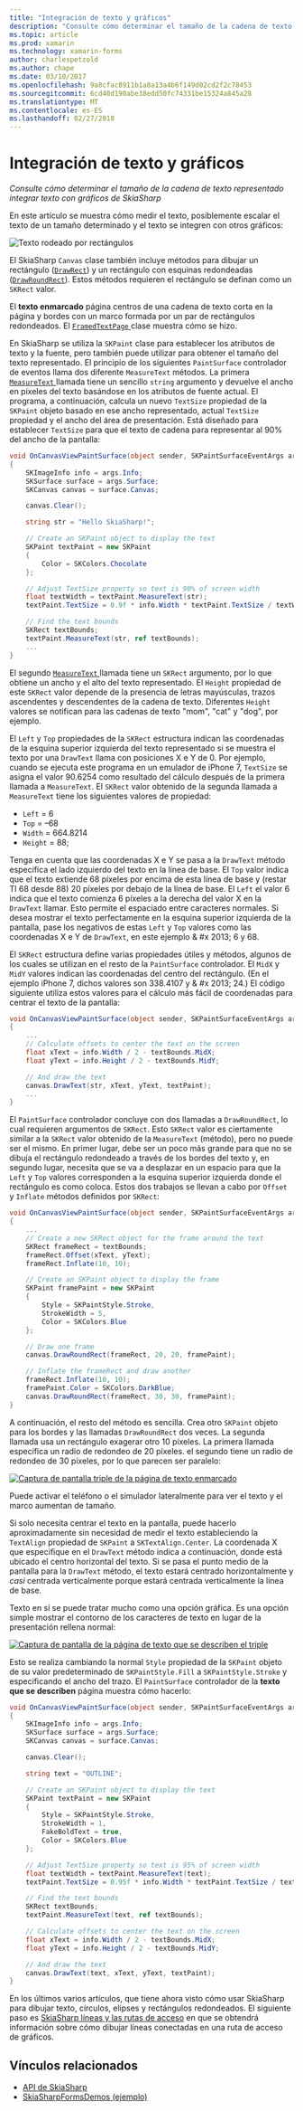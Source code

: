 ```yaml
---
title: "Integración de texto y gráficos"
description: "Consulte cómo determinar el tamaño de la cadena de texto representado integrar texto con gráficos de SkiaSharp"
ms.topic: article
ms.prod: xamarin
ms.technology: xamarin-forms
author: charlespetzold
ms.author: chape
ms.date: 03/10/2017
ms.openlocfilehash: 9a8cfac8911b1a8a13a4b6f149d02cd2f2c78453
ms.sourcegitcommit: 6cd40d190abe38edd50fc74331be15324a845a28
ms.translationtype: MT
ms.contentlocale: es-ES
ms.lasthandoff: 02/27/2018
---
```

# <a name="integrating-text-and-graphics"></a>Integración de texto y gráficos

_Consulte cómo determinar el tamaño de la cadena de texto representado integrar texto con gráficos de SkiaSharp_

En este artículo se muestra cómo medir el texto, posiblemente escalar el texto de un tamaño determinado y el texto se integren con otros gráficos:

![](text-images/textandgraphicsexample.png "Texto rodeado por rectángulos")

El SkiaSharp `Canvas` clase también incluye métodos para dibujar un rectángulo ([`DrawRect`](https://developer.xamarin.com/api/member/SkiaSharp.SKCanvas.DrawRect/p/SkiaSharp.SKRect/SkiaSharp.SKPaint/)) y un rectángulo con esquinas redondeadas ([`DrawRoundRect`](https://developer.xamarin.com/api/member/SkiaSharp.SKCanvas.DrawRoundRect/p/SkiaSharp.SKRect/System.Single/System.Single/SkiaSharp.SKPaint/)). Estos métodos requieren el rectángulo se definan como un `SKRect` valor.

El **texto enmarcado** página centros de una cadena de texto corta en la página y bordes con un marco formada por un par de rectángulos redondeados. El [ `FramedTextPage` ](https://github.com/xamarin/xamarin-forms-samples/blob/master/SkiaSharpForms/SkiaSharpFormsDemos/SkiaSharpFormsDemos/SkiaSharpFormsDemos/Basics/FramedTextPage.cs) clase muestra cómo se hizo.

En SkiaSharp se utiliza la `SKPaint` clase para establecer los atributos de texto y la fuente, pero también puede utilizar para obtener el tamaño del texto representado. El principio de los siguientes `PaintSurface` controlador de eventos llama dos diferente `MeasureText` métodos. La primera [ `MeasureText` ](https://developer.xamarin.com/api/member/SkiaSharp.SKPaint.MeasureText/p/System.String/) llamada tiene un sencillo `string` argumento y devuelve el ancho en píxeles del texto basándose en los atributos de fuente actual. El programa, a continuación, calcula un nuevo `TextSize` propiedad de la `SKPaint` objeto basado en ese ancho representado, actual `TextSize` propiedad y el ancho del área de presentación. Está diseñado para establecer `TextSize` para que el texto de cadena para representar al 90% del ancho de la pantalla:

```csharp
void OnCanvasViewPaintSurface(object sender, SKPaintSurfaceEventArgs args)
{
    SKImageInfo info = args.Info;
    SKSurface surface = args.Surface;
    SKCanvas canvas = surface.Canvas;

    canvas.Clear();

    string str = "Hello SkiaSharp!";

    // Create an SKPaint object to display the text
    SKPaint textPaint = new SKPaint
    {
        Color = SKColors.Chocolate
    };

    // Adjust TextSize property so text is 90% of screen width
    float textWidth = textPaint.MeasureText(str);
    textPaint.TextSize = 0.9f * info.Width * textPaint.TextSize / textWidth;

    // Find the text bounds
    SKRect textBounds;
    textPaint.MeasureText(str, ref textBounds);
    ...
}
```

El segundo [ `MeasureText` ](https://developer.xamarin.com/api/member/SkiaSharp.SKPaint.MeasureText/p/System.String/SkiaSharp.SKRect@/) llamada tiene un `SKRect` argumento, por lo que obtiene un ancho y el alto del texto representado. El `Height` propiedad de este `SKRect` valor depende de la presencia de letras mayúsculas, trazos ascendentes y descendentes de la cadena de texto. Diferentes `Height` valores se notifican para las cadenas de texto "mom", "cat" y "dog", por ejemplo.

El `Left` y `Top` propiedades de la `SKRect` estructura indican las coordenadas de la esquina superior izquierda del texto representado si se muestra el texto por una `DrawText` llama con posiciones X e Y de 0. Por ejemplo, cuando se ejecuta este programa en un emulador de iPhone 7, `TextSize` se asigna el valor 90.6254 como resultado del cálculo después de la primera llamada a `MeasureText`. El `SKRect` valor obtenido de la segunda llamada a `MeasureText` tiene los siguientes valores de propiedad:

- `Left` = 6
- `Top` = &#x2013;68
- `Width` = 664.8214
- `Height` = 88;

Tenga en cuenta que las coordenadas X e Y se pasa a la `DrawText` método especifica el lado izquierdo del texto en la línea de base. El `Top` valor indica que el texto extiende 68 píxeles por encima de esta línea de base y (restar TI 68 desde 88) 20 píxeles por debajo de la línea de base. El `Left` el valor 6 indica que el texto comienza 6 píxeles a la derecha del valor X en la `DrawText` llamar. Esto permite el espaciado entre caracteres normales. Si desea mostrar el texto perfectamente en la esquina superior izquierda de la pantalla, pase los negativos de estas `Left` y `Top` valores como las coordenadas X e Y de `DrawText`, en este ejemplo & #x 2013; 6 y 68.

El `SKRect` estructura define varias propiedades útiles y métodos, algunos de los cuales se utilizan en el resto de la `PaintSurface` controlador. El `MidX` y `MidY` valores indican las coordenadas del centro del rectángulo. (En el ejemplo iPhone 7, dichos valores son 338.4107 y & #x 2013; 24.) El código siguiente utiliza estos valores para el cálculo más fácil de coordenadas para centrar el texto de la pantalla:

```csharp
void OnCanvasViewPaintSurface(object sender, SKPaintSurfaceEventArgs args)
{
    ...
    // Calculate offsets to center the text on the screen
    float xText = info.Width / 2 - textBounds.MidX;
    float yText = info.Height / 2 - textBounds.MidY;

    // And draw the text
    canvas.DrawText(str, xText, yText, textPaint);
    ...
}
```

El `PaintSurface` controlador concluye con dos llamadas a `DrawRoundRect`, lo cual requieren argumentos de `SKRect`. Esto `SKRect` valor es ciertamente similar a la `SKRect` valor obtenido de la `MeasureText` (método), pero no puede ser el mismo. En primer lugar, debe ser un poco más grande para que no se dibuja el rectángulo redondeado a través de los bordes del texto y, en segundo lugar, necesita que se va a desplazar en un espacio para que la `Left` y `Top` valores corresponden a la esquina superior izquierda donde el rectángulo es como coloca. Estos dos trabajos se llevan a cabo por `Offset` y `Inflate` métodos definidos por `SKRect`:

```csharp
void OnCanvasViewPaintSurface(object sender, SKPaintSurfaceEventArgs args)
{
    ...
    // Create a new SKRect object for the frame around the text
    SKRect frameRect = textBounds;
    frameRect.Offset(xText, yText);
    frameRect.Inflate(10, 10);

    // Create an SKPaint object to display the frame
    SKPaint framePaint = new SKPaint
    {
        Style = SKPaintStyle.Stroke,
        StrokeWidth = 5,
        Color = SKColors.Blue
    };

    // Draw one frame
    canvas.DrawRoundRect(frameRect, 20, 20, framePaint);

    // Inflate the frameRect and draw another
    frameRect.Inflate(10, 10);
    framePaint.Color = SKColors.DarkBlue;
    canvas.DrawRoundRect(frameRect, 30, 30, framePaint);
}
```

A continuación, el resto del método es sencilla. Crea otro `SKPaint` objeto para los bordes y las llamadas `DrawRoundRect` dos veces. La segunda llamada usa un rectángulo exagerar otro 10 píxeles. La primera llamada especifica un radio de redondeo de 20 píxeles. el segundo tiene un radio de redondeo de 30 píxeles, por lo que parecen ser paralelo:

 [![](text-images/framedtext-small.png "Captura de pantalla triple de la página de texto enmarcado")](text-images/framedtext-large.png "Triple captura de pantalla de la página de texto enmarcado")

Puede activar el teléfono o el simulador lateralmente para ver el texto y el marco aumentan de tamaño.

Si solo necesita centrar el texto en la pantalla, puede hacerlo aproximadamente sin necesidad de medir el texto estableciendo la `TextAlign` propiedad de `SKPaint` a `SKTextAlign.Center`. La coordenada X que especifique en el `DrawText` método indica a continuación, donde está ubicado el centro horizontal del texto. Si se pasa el punto medio de la pantalla para la `DrawText` método, el texto estará centrado horizontalmente y *casi* centrada verticalmente porque estará centrada verticalmente la línea de base.

Texto en sí se puede tratar mucho como una opción gráfica. Es una opción simple mostrar el contorno de los caracteres de texto en lugar de la presentación rellena normal:

[![](text-images/outlinedtext-small.png "Captura de pantalla de la página de texto que se describen el triple")](text-images/outlinedtext-large.png "Triple captura de pantalla de la página de texto que se describen")

Esto se realiza cambiando la normal `Style` propiedad de la `SKPaint` objeto de su valor predeterminado de `SKPaintStyle.Fill` a `SKPaintStyle.Stroke` y especificando el ancho del trazo. El `PaintSurface` controlador de la **texto que se describen** página muestra cómo hacerlo:

```csharp
void OnCanvasViewPaintSurface(object sender, SKPaintSurfaceEventArgs args)
{
    SKImageInfo info = args.Info;
    SKSurface surface = args.Surface;
    SKCanvas canvas = surface.Canvas;

    canvas.Clear();

    string text = "OUTLINE";

    // Create an SKPaint object to display the text
    SKPaint textPaint = new SKPaint
    {
        Style = SKPaintStyle.Stroke,
        StrokeWidth = 1,
        FakeBoldText = true,
        Color = SKColors.Blue
    };

    // Adjust TextSize property so text is 95% of screen width
    float textWidth = textPaint.MeasureText(text);
    textPaint.TextSize = 0.95f * info.Width * textPaint.TextSize / textWidth;

    // Find the text bounds
    SKRect textBounds;
    textPaint.MeasureText(text, ref textBounds);

    // Calculate offsets to center the text on the screen
    float xText = info.Width / 2 - textBounds.MidX;
    float yText = info.Height / 2 - textBounds.MidY;

    // And draw the text
    canvas.DrawText(text, xText, yText, textPaint);
}
```

 En los últimos varios artículos, que tiene ahora visto cómo usar SkiaSharp para dibujar texto, círculos, elipses y rectángulos redondeados. El siguiente paso es [SkiaSharp líneas y las rutas de acceso](~/xamarin-forms/user-interface/graphics/skiasharp/paths/paths.md) en que se obtendrá información sobre cómo dibujar líneas conectadas en una ruta de acceso de gráficos.


## <a name="related-links"></a>Vínculos relacionados

- [API de SkiaSharp](https://developer.xamarin.com/api/root/SkiaSharp/)
- [SkiaSharpFormsDemos (ejemplo)](https://developer.xamarin.com/samples/xamarin-forms/SkiaSharpForms/SkiaSharpFormsDemos/)
